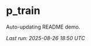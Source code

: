 # p_train

Auto-updating README demo.

<!--START_SECTION:status-->
_Last run: 2025-08-26 18:50 UTC_
<!--END_SECTION:status-->










































































































































